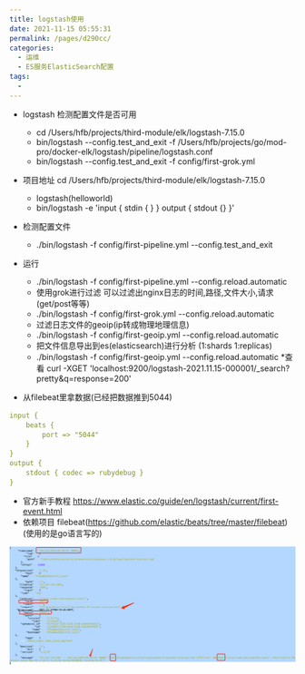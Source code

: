 ```yaml
---
title: logstash使用
date: 2021-11-15 05:55:31
permalink: /pages/d290cc/
categories:
  - 运维
  - ES服务ElasticSearch配置
tags:
  - 
---
```


* logstash 检测配置文件是否可用
  * cd /Users/hfb/projects/third-module/elk/logstash-7.15.0 
  * bin/logstash --config.test_and_exit -f /Users/hfb/projects/go/mod-pro/docker-elk/logstash/pipeline/logstash.conf
  * bin/logstash --config.test_and_exit -f config/first-grok.yml
  



* 项目地址 cd /Users/hfb/projects/third-module/elk/logstash-7.15.0
    * logstash(helloworld)
    * bin/logstash -e 'input { stdin { } } output { stdout {} }'
* 检测配置文件    
    * ./bin/logstash -f config/first-pipeline.yml --config.test_and_exit
* 运行
    * ./bin/logstash -f config/first-pipeline.yml --config.reload.automatic
    * 使用grok进行过滤  可以过滤出nginx日志的时间,路径,文件大小,请求(get/post等等)
    * ./bin/logstash -f config/first-grok.yml --config.reload.automatic  
    * 过滤日志文件的geoip(ip转成物理地理信息)
    * ./bin/logstash -f config/first-geoip.yml --config.reload.automatic 
    * 把文件信息导出到es(elasticsearch)进行分析 (1:shards 1:replicas)
    * ./bin/logstash -f config/first-geoip.yml --config.reload.automatic
    *查看 curl -XGET 'localhost:9200/logstash-2021.11.15-000001/_search?pretty&q=response=200'
    
* 从filebeat里拿数据(已经把数据推到5044)
``` yml
input {
    beats {
        port => "5044"
    }
}
output {
    stdout { codec => rubydebug }
}
```



* 官方新手教程 https://www.elastic.co/guide/en/logstash/current/first-event.html
* 依赖项目 filebeat(https://github.com/elastic/beats/tree/master/filebeat) (使用的是go语言写的)







<img src="minilet/image-20211115083057837.png" alt="image-20211115083057837" style="zoom:90%;" />
